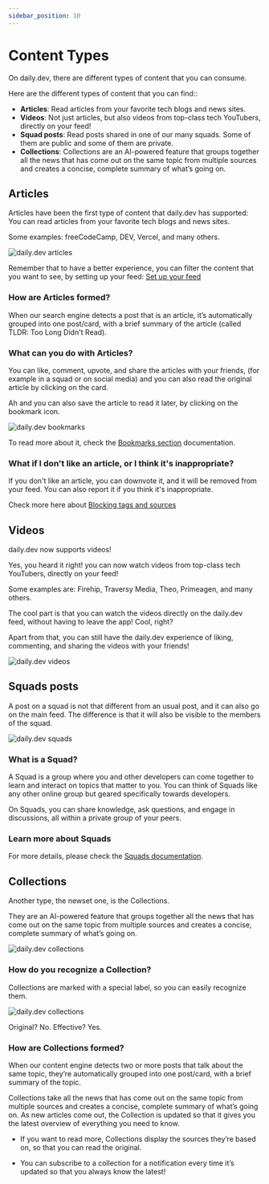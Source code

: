 ```yaml
---
sidebar_position: 10
---
```


# Content Types

On daily.dev, there are different types of content that you can consume. 

Here are the different types of content that you can find::
- **Articles**: Read articles from your favorite tech blogs and news sites.
- **Videos**: Not just articles, but also videos from top-class tech YouTubers, directly on your feed!
- **Squad posts**: Read posts shared in one of our many squads. Some of them are public and some of them are private.
- **Collections**: Collections are an AI-powered feature that groups together all the news that has come out on the same topic from multiple sources and creates a concise, complete summary of what’s going on.

## Articles

Articles have been the first type of content that daily.dev has supported: You can read articles from your favorite tech blogs and news sites.

Some examples: freeCodeCamp, DEV, Vercel, and many others.

![daily.dev articles](https://daily-now-res.cloudinary.com/image/upload/v1724396991/docs-v2/98fe69ab-1010-43b1-8ae1-347d415d79e6.png)


Remember that to have a better experience, you can filter the content that you want to see, by setting up your feed: [Set up your feed](https://docs.daily.dev/docs/setting-up-your-feed/filtering-content-feed)

### How are Articles formed?

When our search engine detects a post that is an article, it’s automatically grouped into one post/card, with a brief summary of the article (called TLDR: Too Long Didn't Read).

### What can you do with Articles?

You can like, comment, upvote, and share the articles with your friends, (for example in a squad or on social media) and you can also read the original article by clicking on the card.

Ah and you can also save the article to read it later, by clicking on the bookmark icon.

![daily.dev bookmarks](https://daily-now-res.cloudinary.com/image/upload/v1724397095/docs-v2/fb4be789-33cd-4b3f-b5d9-8d0ed252604d.png)

To read more about it, check the [Bookmarks section](https://docs.daily.dev/docs/key-features/bookmarks#importance-of-bookmarks) documentation.

### What if I don't like an article, or I think it's inappropriate?

If you don't like an article, you can downvote it, and it will be removed from your feed. You can also report it if you think it's inappropriate.

Check more here about [Blocking tags and sources](https://docs.daily.dev/docs/setting-up-your-feed/blocking-tags-sources)

## Videos

daily.dev now supports videos!

Yes, you heard it right! you can now watch videos from top-class tech YouTubers, directly on your feed!

Some examples are: Firehip, Traversy Media, Theo, Primeagen, and many others.

The cool part is that you can watch the videos directly on the daily.dev feed, without having to leave the app! Cool, right?

Apart from that, you can still have the daily.dev experience of liking, commenting, and sharing the videos with your friends!

![daily.dev videos](https://daily-now-res.cloudinary.com/image/upload/v1724397175/docs-v2/c1a66ee3-e505-404b-906b-7b79d06c2591.png)


## Squads posts

A post on a squad is not that different from an usual post, and it can also go on the main feed. The difference is that it will also be visible to the members of the squad.

![daily.dev squads](https://daily-now-res.cloudinary.com/image/upload/v1724397220/docs-v2/b3b8cd63-8d2d-4559-83b8-5a33f97f25dc.png)

### What is a Squad?

A Squad is a group where you and other developers can come together to learn and interact on topics that matter to you. You can think of Squads like any other online group but geared specifically towards developers.

On Squads, you can share knowledge, ask questions, and engage in discussions, all within a private group of your peers.

### Learn more about Squads

For more details, please check the [Squads documentation](https://docs.daily.dev/docs/squads/creating-your-squad).

## Collections

Another type, the newset one, is the Collections.

They are an AI-powered feature that groups together all the news that has come out on the same topic from multiple sources and creates a concise, complete summary of what’s going on.

![daily.dev collections](https://daily-now-res.cloudinary.com/image/upload/v1724397272/docs-v2/a066429b-19a2-47f2-9338-5d5b5ebc554c.png)

### How do you recognize a Collection?

Collections are marked with a special label, so you can easily recognize them.

![daily.dev collections](https://daily-now-res.cloudinary.com/image/upload/v1724397343/docs-v2/b32328fd-c6f3-4c35-a226-21f0d979bc39.png)

Original? No. Effective? Yes.

### How are Collections formed?

When our content engine detects two or more posts that talk about the same topic, they’re automatically grouped into one post/card, with a brief summary of the topic.

Collections take all the news that has come out on the same topic from multiple sources and creates a concise, complete summary of what’s going on. As new articles come out, the Collection is updated so that it gives you the latest overview of everything you need to know.

- If you want to read more, Collections display the sources they’re based on, so that you can read the original.

- You can subscribe to a collection for a notification every time it’s updated so that you always know the latest!